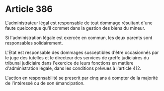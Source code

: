 # Article 386

L'administrateur légal est responsable de tout dommage résultant d'une faute quelconque qu'il commet dans la gestion des biens du mineur.

Si l'administration légale est exercée en commun, les deux parents sont responsables solidairement.

L'Etat est responsable des dommages susceptibles d'être occasionnés par le juge des tutelles et le directeur des services de greffe judiciaires du tribunal judiciaire dans l'exercice de leurs fonctions en matière d'administration légale, dans les conditions prévues à l'article 412.

L'action en responsabilité se prescrit par cinq ans à compter de la majorité de l'intéressé ou de son émancipation.
